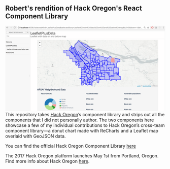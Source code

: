 ## Robert's rendition of Hack Oregon's React Component Library
![alt tag](https://raw.githubusercontent.com/tyreer/robs-hack-oregon-library/master/assets/leaflet-storybook-demo.png)
This repository takes [Hack Oregon](http://www.hackoregon.org/)’s component library and strips out all the components that I did not personally author. The two components here showcase a few of my individual contributions to Hack Oregon’s cross-team component library—a donut chart made with ReCharts and a Leaflet map overlaid with GeoJSON data.

You can find the official Hack Oregon Component Library [here](https://github.com/hackoregon/component-library)

The 2017 Hack Oregon platform launches May 1st from Portland, Oregon. Find more info about Hack Oregon [here](http://www.hackoregon.org/).
